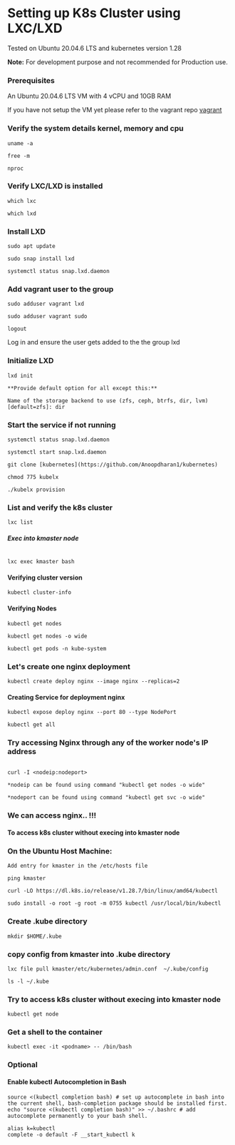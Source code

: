 # Setting up K8s Cluster using LXC/LXD

Tested on Ubuntu 20.04.6 LTS and kubernetes version 1.28

**Note:** For development purpose and not recommended for Production use. 

### Prerequisites

An Ubuntu 20.04.6 LTS VM with 4 vCPU and 10GB RAM

If you have not setup the VM yet please refer to the vagrant repo [vagrant](https://github.com/Anoopdharan1/vagrant)

### Verify the system details kernel, memory and cpu 

```
uname -a

free -m

nproc

```
### Verify LXC/LXD is installed

```
which lxc

which lxd

```

### Install LXD

```
sudo apt update

sudo snap install lxd

systemctl status snap.lxd.daemon

```

### Add vagrant user to the group

```
sudo adduser vagrant lxd

sudo adduser vagrant sudo

logout

```

Log in and ensure the user gets added to the the group lxd

### Initialize LXD

```
lxd init

**Provide default option for all except this:**

Name of the storage backend to use (zfs, ceph, btrfs, dir, lvm) [default=zfs]: dir

```

### Start the service if not running

```
systemctl status snap.lxd.daemon

systemctl start snap.lxd.daemon

git clone [kubernetes](https://github.com/Anoopdharan1/kubernetes)

chmod 775 kubelx

./kubelx provision

```

### List and verify the k8s cluster

```
lxc list

```

##### Exec into kmaster node

```

lxc exec kmaster bash

```

#### Verifying cluster version

```
kubectl cluster-info

```

#### Verifying Nodes

```
kubectl get nodes

kubectl get nodes -o wide

kubectl get pods -n kube-system

```

### Let's create one nginx deployment

```
kubectl create deploy nginx --image nginx --replicas=2

```

#### Creating Service for deployment nginx

```
kubectl expose deploy nginx --port 80 --type NodePort

kubectl get all

```

### Try accessing Nginx through any of the worker node's IP address

```

curl -I <nodeip:nodeport>

*nodeip can be found using command "kubectl get nodes -o wide"

*nodeport can be found using command "kubectl get svc -o wide"

```

### We can access nginx.. !!!

#### To access k8s cluster without execing into kmaster node
### On the Ubuntu Host Machine:

```
Add entry for kmaster in the /etc/hosts file

ping kmaster

curl -LO https://dl.k8s.io/release/v1.28.7/bin/linux/amd64/kubectl

sudo install -o root -g root -m 0755 kubectl /usr/local/bin/kubectl

```
### Create .kube directory

```
mkdir $HOME/.kube

```

### copy config from kmaster into .kube directory

```
lxc file pull kmaster/etc/kubernetes/admin.conf  ~/.kube/config

ls -l ~/.kube

```

### Try to access k8s cluster without execing into kmaster node

```
kubectl get node

```

### Get a shell to the container

```
kubectl exec -it <podname> -- /bin/bash

```

### Optional
#### Enable kubectl Autocompletion in Bash

```
source <(kubectl completion bash) # set up autocomplete in bash into the current shell, bash-completion package should be installed first.
echo "source <(kubectl completion bash)" >> ~/.bashrc # add autocomplete permanently to your bash shell.

alias k=kubectl
complete -o default -F __start_kubectl k

```
